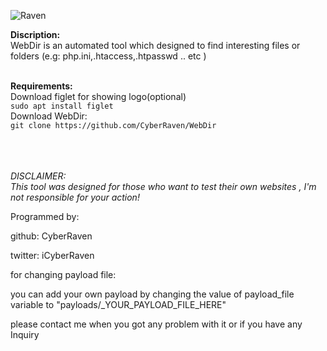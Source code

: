 ![Raven](https://user-images.githubusercontent.com/77549466/107131953-34108300-68ec-11eb-8bcf-3ab32f1ed741.jpg)

**Discription:**<br/>
WebDir is an automated tool which designed to find interesting files or folders (e.g: php.ini,.htaccess,.htpasswd .. etc ) <br/><br/>

**Requirements:**<br/>
Download figlet for showing logo(optional)<br/>
`sudo apt install figlet`<br/>
Download WebDir:<br/>
`git clone https://github.com/CyberRaven/WebDir`<br/>




<br/><br/><br/>
_DISCLAIMER:<br/>
This tool was designed for those who want to test their own websites , I'm not responsible for your action!_





Programmed by:

github: CyberRaven

twitter: iCyberRaven


for changing payload file:

you can add your own payload by changing the value of payload_file variable to "payloads/_YOUR_PAYLOAD_FILE_HERE" 




please contact me when you got any problem with it or if you have any Inquiry
